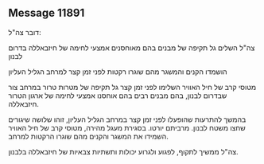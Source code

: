 ## Message 11891

דובר צה"ל: 


צה"ל השלים גל תקיפה של מבנים בהם מאוחסנים אמצעי לחימה של חיזבאללה בדרום לבנון

הושמדו הקנים והמשגר מהם שוגרו רקטות לפני זמן קצר למרחב הגליל העליון

מטוסי קרב של חיל האוויר השלימו לפני זמן קצר גל תקיפה של מטרות טרור במרחב צור שבדרום לבנון, בהם מבנים רבים בהם אוחסנו אמצעי לחימה של ארגון הטרור חיזבאללה. 

בהמשך להתרעות שהופעלו לפני זמן קצר במרחב הגליל העליון, זוהו שלושה שיגורים שחצו משטח לבנון. מרביתם יורטו.
בסגירת מעגל מהירה, מטוסי קרב של חיל האוויר השמידו את המשגר והקנים מהם שוגרו הרקטות למרחב. 

צה"ל ממשיך לתקוף, לפגוע ולגרוע יכולות ותשתיות צבאיות של חיזבאללה בלבנון.

